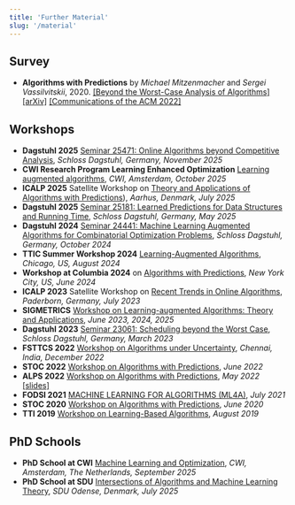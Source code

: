 ```yaml
---
title: 'Further Material'
slug: '/material'
---
```


## Survey

- **Algorithms with Predictions** by _Michael Mitzenmacher_ and _Sergei Vassilvitskii_, 2020.
  [[Beyond the Worst-Case Analysis of Algorithms]](https://www.cambridge.org/core/books/beyond-the-worstcase-analysis-of-algorithms/8A8128BBF7FC2857471E9CA52E69AC21)
  [[arXiv]](https://arxiv.org/pdf/2006.09123.pdf)
  [[Communications of the ACM 2022]](https://dl.acm.org/doi/10.1145/3528087)

## Workshops

- **Dagstuhl 2025**
  [Seminar 25471: Online Algorithms beyond Competitive Analysis](https://www.dagstuhl.de/de/seminars/seminar-calendar/seminar-details/25471),
  _Schloss Dagstuhl, Germany, November 2025_
- **CWI Research Program Learning Enhanced Optimization**
  [Learning augmented algorithms](https://www.cwi.nl/en/events/research-semester-programmes/satellite-workshop-1-learning-augmented-algorithms/),
  _CWI, Amsterdam, October 2025_
- **ICALP 2025** Satellite Workshop on
  [Theory and Applications of Algorithms with Predictions](https://taap25.github.io/)), _Aarhus,
  Denmark, July 2025_
- **Dagstuhl 2025**
  [Seminar 25181: Learned Predictions for Data Structures and Running Time](https://www.dagstuhl.de/de/seminars/seminar-calendar/seminar-details/25181),
  _Schloss Dagstuhl, Germany, May 2025_
- **Dagstuhl 2024**
  [Seminar 24441: Machine Learning Augmented Algorithms for Combinatorial Optimization Problems](https://www.dagstuhl.de/de/seminars/seminar-calendar/seminar-details/24441),
  _Schloss Dagstuhl, Germany, October 2024_
- **TTIC Summer Workshop 2024**
  [Learning-Augmented Algorithms](https://www.ttic.edu/summer-workshop-2024/), _Chicago, US, August
  2024_
- **Workshop at Columbia 2024** on
  [Algorithms with Predictions](https://sites.google.com/view/workshop-alps/home),
  _New York City, US, June 2024_
- **ICALP 2023** Satellite Workshop on
  [Recent Trends in Online Algorithms](https://acolab.ie.nthu.edu.tw/icalp23-workshop/), _Paderborn,
  Germany, July 2023_
- **SIGMETRICS**
  [Workshop on Learning-augmented Algorithms: Theory and Applications](https://learning-augmented-algorithms.github.io/),
  _June 2023, 2024, 2025_
- **Dagstuhl 2023**
  [Seminar 23061: Scheduling beyond the Worst Case](https://www.dagstuhl.de/de/seminars/seminar-calendar/seminar-details/23061),
  _Schloss Dagstuhl, Germany, March 2023_
- **FSTTCS 2022**
  [Workshop on Algorithms under Uncertainty](https://sites.google.com/view/fsttcs22-algo-workshop?pli=1),
  _Chennai, India, December 2022_
- **STOC 2022**
  [Workshop on Algorithms with Predictions](https://theory.stanford.edu/~sergei/stoc2022alps.html),
  _June 2022_
- **ALPS 2022** [Workshop on Algorithms with Predictions](https://alps2022.epfl.ch/), _May 2022_
  [[slides]](https://alps2022.epfl.ch/schedule/)
- **FODSI 2021** [MACHINE LEARNING FOR ALGORITHMS (ML4A)](https://fodsi.us/ml4a.html), _July 2021_
- **STOC 2020**
  [Workshop on Algorithms with Predictions](https://www.mit.edu/~vakilian/stoc-workshop.html), _June
  2020_
- **TTI 2019**
  [Workshop on Learning-Based Algorithms](http://www.mit.edu/~vakilian/ttic-workshop.html), _August
  2019_

## PhD Schools

- **PhD School at CWI**
  [Machine Learning and Optimization](https://www.cwi.nl/en/events/cwi-research-semester-programmes/phd-school-machine-learning-and-optimization/),
  _CWI, Amsterdam, The Netherlands, September 2025_
- **PhD School at SDU**
  [Intersections of Algorithms and Machine Learning Theory](https://event.sdu.dk/algoml2025), _SDU
  Odense, Denmark, July 2025_
